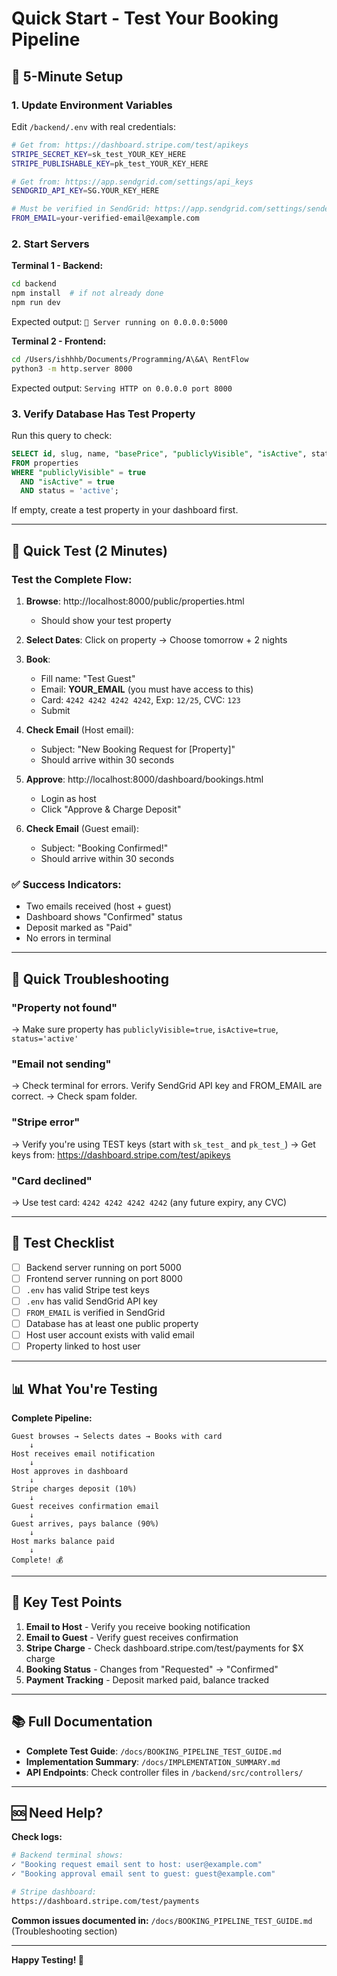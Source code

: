 # Quick Start - Test Your Booking Pipeline

## 🚀 5-Minute Setup

### 1. Update Environment Variables

Edit `/backend/.env` with real credentials:

```bash
# Get from: https://dashboard.stripe.com/test/apikeys
STRIPE_SECRET_KEY=sk_test_YOUR_KEY_HERE
STRIPE_PUBLISHABLE_KEY=pk_test_YOUR_KEY_HERE

# Get from: https://app.sendgrid.com/settings/api_keys
SENDGRID_API_KEY=SG.YOUR_KEY_HERE

# Must be verified in SendGrid: https://app.sendgrid.com/settings/sender_auth
FROM_EMAIL=your-verified-email@example.com
```

### 2. Start Servers

**Terminal 1 - Backend:**
```bash
cd backend
npm install  # if not already done
npm run dev
```
Expected output: `🚀 Server running on 0.0.0.0:5000`

**Terminal 2 - Frontend:**
```bash
cd /Users/ishhhb/Documents/Programming/A\&A\ RentFlow
python3 -m http.server 8000
```
Expected output: `Serving HTTP on 0.0.0.0 port 8000`

### 3. Verify Database Has Test Property

Run this query to check:
```sql
SELECT id, slug, name, "basePrice", "publiclyVisible", "isActive", status
FROM properties
WHERE "publiclyVisible" = true
  AND "isActive" = true
  AND status = 'active';
```

If empty, create a test property in your dashboard first.

---

## 🧪 Quick Test (2 Minutes)

### Test the Complete Flow:

1. **Browse**: http://localhost:8000/public/properties.html
   - Should show your test property

2. **Select Dates**: Click on property → Choose tomorrow + 2 nights

3. **Book**:
   - Fill name: "Test Guest"
   - Email: **YOUR_EMAIL** (you must have access to this)
   - Card: `4242 4242 4242 4242`, Exp: `12/25`, CVC: `123`
   - Submit

4. **Check Email** (Host email):
   - Subject: "New Booking Request for [Property]"
   - Should arrive within 30 seconds

5. **Approve**: http://localhost:8000/dashboard/bookings.html
   - Login as host
   - Click "Approve & Charge Deposit"

6. **Check Email** (Guest email):
   - Subject: "Booking Confirmed!"
   - Should arrive within 30 seconds

### ✅ Success Indicators:
- Two emails received (host + guest)
- Dashboard shows "Confirmed" status
- Deposit marked as "Paid"
- No errors in terminal

---

## 🐛 Quick Troubleshooting

### "Property not found"
→ Make sure property has `publiclyVisible=true`, `isActive=true`, `status='active'`

### "Email not sending"
→ Check terminal for errors. Verify SendGrid API key and FROM_EMAIL are correct.
→ Check spam folder.

### "Stripe error"
→ Verify you're using TEST keys (start with `sk_test_` and `pk_test_`)
→ Get keys from: https://dashboard.stripe.com/test/apikeys

### "Card declined"
→ Use test card: `4242 4242 4242 4242` (any future expiry, any CVC)

---

## 📝 Test Checklist

- [ ] Backend server running on port 5000
- [ ] Frontend server running on port 8000
- [ ] `.env` has valid Stripe test keys
- [ ] `.env` has valid SendGrid API key
- [ ] `FROM_EMAIL` is verified in SendGrid
- [ ] Database has at least one public property
- [ ] Host user account exists with valid email
- [ ] Property linked to host user

---

## 📊 What You're Testing

**Complete Pipeline:**
```
Guest browses → Selects dates → Books with card
    ↓
Host receives email notification
    ↓
Host approves in dashboard
    ↓
Stripe charges deposit (10%)
    ↓
Guest receives confirmation email
    ↓
Guest arrives, pays balance (90%)
    ↓
Host marks balance paid
    ↓
Complete! 💰
```

---

## 🎯 Key Test Points

1. **Email to Host** - Verify you receive booking notification
2. **Email to Guest** - Verify guest receives confirmation
3. **Stripe Charge** - Check dashboard.stripe.com/test/payments for $X charge
4. **Booking Status** - Changes from "Requested" → "Confirmed"
5. **Payment Tracking** - Deposit marked paid, balance tracked

---

## 📚 Full Documentation

- **Complete Test Guide**: `/docs/BOOKING_PIPELINE_TEST_GUIDE.md`
- **Implementation Summary**: `/docs/IMPLEMENTATION_SUMMARY.md`
- **API Endpoints**: Check controller files in `/backend/src/controllers/`

---

## 🆘 Need Help?

**Check logs:**
```bash
# Backend terminal shows:
✓ "Booking request email sent to host: user@example.com"
✓ "Booking approval email sent to guest: guest@example.com"

# Stripe dashboard:
https://dashboard.stripe.com/test/payments
```

**Common issues documented in:**
`/docs/BOOKING_PIPELINE_TEST_GUIDE.md` (Troubleshooting section)

---

**Happy Testing! 🎉**
